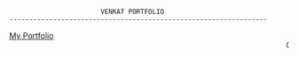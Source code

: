 
                           VENKAT PORTFOLIO
    ----------------------------------------------------------------- 

<a href="https://venkatb4u.herokuapp.com/" target="_blank">My Portfolio</a>
<marquee>Coming Soon</marquee>